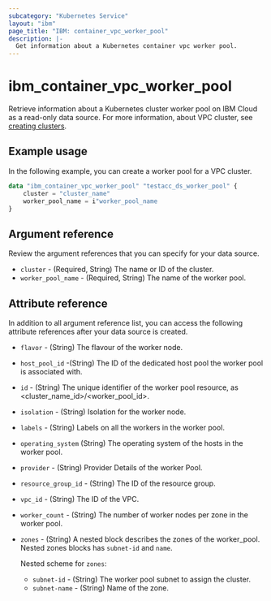 ```yaml
---
subcategory: "Kubernetes Service"
layout: "ibm"
page_title: "IBM: container_vpc_worker_pool"
description: |-
  Get information about a Kubernetes container vpc worker pool.
---
```


# ibm_container_vpc_worker_pool
Retrieve information about a Kubernetes cluster worker pool on IBM Cloud as a read-only data source. For more information, about VPC cluster, see [creating clusters](https://cloud.ibm.com/docs/containers?topic=containers-clusters).

## Example usage
In the following example, you can create a worker pool for a VPC cluster.

```terraform
data "ibm_container_vpc_worker_pool" "testacc_ds_worker_pool" {
    cluster = "cluster_name"
    worker_pool_name = i"worker_pool_name
}
```


## Argument reference
Review the argument references that you can specify for your data source. 

- `cluster` - (Required, String) The name or ID of the cluster.
- `worker_pool_name` - (Required, String) The name of the worker pool.

## Attribute reference
In addition to all argument reference list, you can access the following attribute references after your data source is created. 

- `flavor` - (String) The flavour of the worker node.
- `host_pool_id` -(String) The ID of the dedicated host pool the worker pool is associated with.
- `id` - (String) The unique identifier of the worker pool resource, as <cluster_name_id>/<worker_pool_id>.
- `isolation` - (String) Isolation for the worker node.
- `labels` - (String) Labels on all the workers in the worker pool. 
- `operating_system` (String) The operating system of the hosts in the worker pool.
- `provider` - (String) Provider Details of the worker Pool.
- `resource_group_id` - (String) The ID of the resource group.
- `vpc_id` - (String) The ID of the VPC.
- `worker_count` - (String) The number of worker nodes per zone in the worker pool.
- `zones` - (String) A nested block describes the zones of the worker_pool. Nested zones blocks has `subnet-id` and `name`.

  Nested scheme for `zones`:
	- `subnet-id` - (String) The worker pool subnet to assign the cluster.
	- `subnet-name` - (String) Name of the zone.
